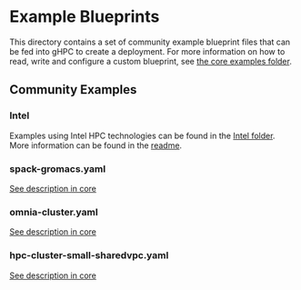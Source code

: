 # Example Blueprints

This directory contains a set of community example blueprint files that can be
fed into gHPC to create a deployment. For more information on how to read, write
and configure a custom blueprint, see
[the core examples folder](../../examples/README.md).

## Community Examples

### Intel

Examples using Intel HPC technologies can be found in the
[Intel folder](intel). More information can be found in the
[readme](intel/README.md).

### spack-gromacs.yaml

[See description in core](../../examples/README.md#spack-gromacsyaml--)

### omnia-cluster.yaml

[See description in core](../../examples/README.md#omnia-clusteryaml--)

### hpc-cluster-small-sharedvpc.yaml

[See description in core](../../examples/README.md#hpc-cluster-small-sharedvpcyaml--)

